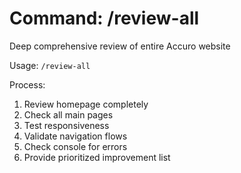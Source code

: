 # Command: /review-all

Deep comprehensive review of entire Accuro website

Usage: `/review-all`

Process:
1. Review homepage completely
2. Check all main pages
3. Test responsiveness
4. Validate navigation flows
5. Check console for errors
6. Provide prioritized improvement list
